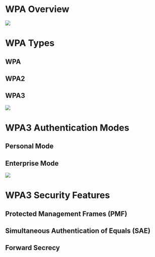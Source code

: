 # WPA Overview

![](https://github.com/JonmarCorpuz/SecondBrain/blob/main/Assets/Whitespace.png)

# WPA Types

## WPA

## WPA2

## WPA3

![](https://github.com/JonmarCorpuz/SecondBrain/blob/main/Assets/Whitespace.png)

# WPA3 Authentication Modes

## Personal Mode

## Enterprise Mode

![](https://github.com/JonmarCorpuz/SecondBrain/blob/main/Assets/Whitespace.png)

# WPA3 Security Features 

## Protected Management Frames (PMF)

## Simultaneous Authentication of Equals (SAE)

## Forward Secrecy
